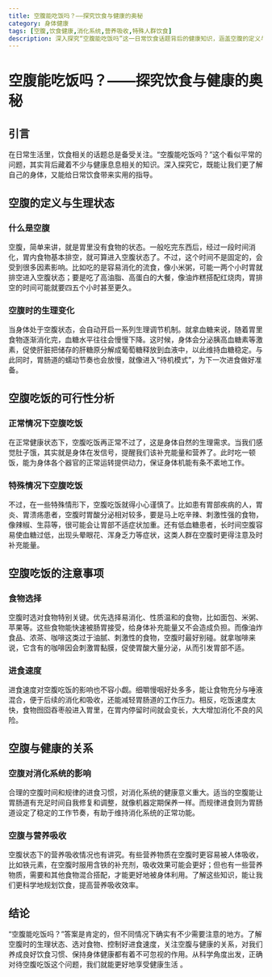 ```yaml
---
title: 空腹能吃饭吗？——探究饮食与健康的奥秘
category: 身体健康
tags: [空腹,饮食健康,消化系统,营养吸收,特殊人群饮食]
description: 深入探究“空腹能吃饭吗”这一日常饮食话题背后的健康知识，涵盖空腹的定义与生理状态、不同情况下空腹吃饭的可行性及注意事项，以及空腹与健康的关系等内容，为养成良好饮食习惯提供科学指导。
---
```


# 空腹能吃饭吗？——探究饮食与健康的奥秘

## 引言
在日常生活里，饮食相关的话题总是备受关注。“空腹能吃饭吗？”这个看似平常的问题，其实背后藏着不少与健康息息相关的知识。深入探究它，既能让我们更了解自己的身体，又能给日常饮食带来实用的指导。

## 空腹的定义与生理状态
### 什么是空腹
空腹，简单来讲，就是胃里没有食物的状态。一般吃完东西后，经过一段时间消化，胃内食物基本排空，就可算进入空腹状态了。不过，这个时间不是固定的，会受到很多因素影响。比如吃的是容易消化的流食，像小米粥，可能一两个小时胃就排空进入空腹状态；要是吃了高油脂、高蛋白的大餐，像油炸糕搭配红烧肉，胃排空的时间可能就要四五个小时甚至更久。

### 空腹时的生理变化
当身体处于空腹状态，会自动开启一系列生理调节机制。就拿血糖来说，随着胃里食物逐渐消化完，血糖水平往往会慢慢下降。这时候，身体会分泌胰高血糖素等激素，促使肝脏把储存的肝糖原分解成葡萄糖释放到血液中，以此维持血糖稳定。与此同时，胃肠道的蠕动节奏也会放慢，就像进入“待机模式”，为下一次进食做好准备。

## 空腹吃饭的可行性分析
### 正常情况下空腹吃饭
在正常健康状态下，空腹吃饭再正常不过了，这是身体自然的生理需求。当我们感觉肚子饿，其实就是身体在发信号，提醒我们该补充能量和营养了。此时吃一顿饭，能为身体各个器官的正常运转提供动力，保证身体机能有条不紊地工作。

### 特殊情况下空腹吃饭
不过，在一些特殊情形下，空腹吃饭就得小心谨慎了。比如患有胃部疾病的人，胃炎、胃溃疡患者，空腹时胃酸分泌相对较多，要是马上吃辛辣、刺激性强的食物，像辣椒、生蒜等，很可能会让胃部不适症状加重。还有低血糖患者，长时间空腹容易使血糖过低，出现头晕眼花、浑身乏力等症状，这类人群在空腹时更得注意及时补充能量。

## 空腹吃饭的注意事项
### 食物选择
空腹时选对食物特别关键。优先选择易消化、性质温和的食物，比如面包、米粥、苹果等。这些食物能快速被肠胃接受，给身体补充能量又不会造成负担。而像油炸食品、浓茶、咖啡这类过于油腻、刺激性的食物，空腹时最好别碰。就拿咖啡来说，它含有的咖啡因会刺激胃黏膜，促使胃酸大量分泌，从而引发胃部不适。

### 进食速度
进食速度对空腹吃饭的影响也不容小觑。细嚼慢咽好处多多，能让食物充分与唾液混合，便于后续的消化和吸收，还能减轻胃肠道的工作压力。相反，吃饭速度太快，食物囫囵吞枣般进入胃里，在胃内停留时间就会变长，大大增加消化不良的风险。

## 空腹与健康的关系
### 空腹对消化系统的影响
合理的空腹时间和规律的进食习惯，对消化系统的健康意义重大。适当的空腹能让胃肠道有充足时间自我修复和调整，就像机器定期保养一样。而规律进食则为胃肠道设定了稳定的工作节奏，有助于维持消化系统的正常功能。

### 空腹与营养吸收
空腹状态下的营养吸收情况也有讲究。有些营养物质在空腹时更容易被人体吸收，比如铁元素，在空腹时服用含铁的补充剂，吸收效果可能会更好；但也有一些营养物质，需要和其他食物混合搭配，才能更好地被身体利用。了解这些知识，能让我们更科学地规划饮食，提高营养吸收效率。

## 结论
“空腹能吃饭吗？”答案是肯定的，但不同情况下确实有不少需要注意的地方。了解空腹时的生理状态、选对食物、控制好进食速度，关注空腹与健康的关系，对我们养成良好饮食习惯、保持身体健康都有着不可忽视的作用。从科学角度出发，正确对待空腹吃饭这个问题，我们就能更好地享受健康生活 。